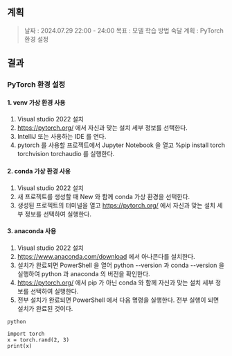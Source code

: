 
## 계획

> 날짜 : 2024.07.29 22:00 - 24:00
> 목표 : 모델 학습 방법 숙달
> 계획 : PyTorch 환경 설정

## 결과

### PyTorch 환경 설정

#### 1. venv 가상 환경 사용

1. Visual studio 2022 설치
2. https://pytorch.org/ 에서 자신과 맞는 설치 세부 정보를 선택한다.
3. IntelliJ 또는 사용하는 IDE 를 연다.
4. pytorch  를 사용할 프로젝트에서 Jupyter Notebook 을 열고 %pip install torch torchvision torchaudio 를 실행한다.


#### 2. conda 가상 환경 사용
1. Visual studio 2022 설치
2. 새 프로젝트를 생성할 때 New 와 함께 conda 가상 환경을 선택한다.
3. 생성된 프로젝트의 터미널을 열고 https://pytorch.org/ 에서 자신과 맞는 설치 세부 정보를 선택하여 실행한다.


#### 3. anaconda 사용
1. Visual studio 2022 설치
2. https://www.anaconda.com/download 에서 아나콘다를 설치한다.
3. 설치가 완료되면 PowerShell 을 열어 python --version 과 conda --version 을 실행하여 python 과 anaconda 의 버전을 확인한다.
4. https://pytorch.org/ 에서 pip 가 아닌 conda 와 함께 자신과 맞는 설치 세부 정보를 선택하여 실행한다.
5. 전부 설치가 완료되면 PowerShell 에서 다음 명령을 실행한다. 전부 실행이 되면 설치가 완료된 것이다.

```
python

import torch
x = torch.rand(2, 3)
print(x)
```